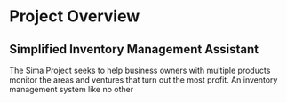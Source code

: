 # Project Overview
## Simplified Inventory Management Assistant
The Sima Project seeks to help business owners with multiple products monitor the areas and ventures that turn out the most profit. An inventory management system like no other